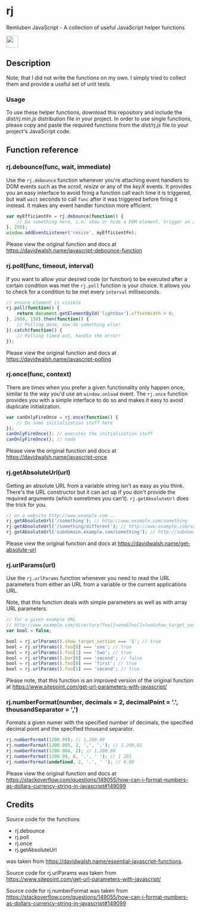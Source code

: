 # rj

Remluben JavaScript - A collection of useful JavaScript helper functions

<img src="http://cdn.remluben.at/assets/logo-358x398.png" width="32"> 

## Description

Note, that I did not write the functions on my own. I simply tried to collect
them and provide a useful set of unit tests.

### Usage

To use these helper functions, download this repository and include the 
*dist/rj.min.js* distribution file in your project. In order to use single 
functions, please copy and paste the required functions from the *dist/rj.js* 
file to your project's JavaScript code.

## Function reference

### rj.debounce(func, wait, immediate)

Use the `rj.debounce` function whenever you're attaching event handlers to DOM 
events such as the *scroll*, *resize* or any of the *keyX* events. It provides
you an easy interface to avoid firing a function call each time it is triggered,
but wait `wait` seconds to call `func` after it was triggered before firing it
instead. It makes any event handler function more efficient.

```javascript
var myEfficientFn = rj.debounce(function() {
    // Do something here, i.e. show or hide a DOM element, trigger an ajax call, ...
}, 250);
window.addEventListener('resize', myEfficientFn);
```

Please view the original function and docs at https://davidwalsh.name/javascript-debounce-function

### rj.poll(func, timeout, interval)

If you want to allow your desired code (or function) to be executed after a 
certain condition was met the `rj.poll` function is your choice. It allows you to
check for a condition to be met every `interval` milliseconds.

```javascript
// ensure element is visible
rj.poll(function() {
    return document.getElementById('lightbox').offsetWidth > 0;
}, 2000, 150).then(function() {
    // Polling done, now do something else!
}).catch(function() {
    // Polling timed out, handle the error!
});
```

Please view the original function and docs at https://davidwalsh.name/javascript-polling

### rj.once(func, context)

There are times when you prefer a given functionality only happen once, similar 
to the way you'd use an `window.onload` event. The `rj.once` function provides 
you with a simple interface to do so and makes it easy to avoid duplicate 
initialization.

```javascript
var canOnlyFireOnce = rj.once(function() {
    // Do some initialization stuff here
});
canOnlyFireOnce(); // executes the initialization stuff
canOnlyFireOnce(); // nada
```

Please view the original function and docs at https://davidwalsh.name/javascript-once

### rj.getAbsoluteUrl(url)

Getting an absolute URL from a variable string isn't as easy as you think. 
There's the URL constructor but it can act up if you don't provide the required 
arguments (which sometimes you can't). `rj.getAbsoluteUrl` does the trick for 
you.

```javascript
// on a website http://www.example.com...
rj.getAbsoluteUrl('/something'); // http://www.example.com/something
rj.getAbsoluteUrl('/something/different'); // http://www.example.com/something/different
rj.getAbsoluteUrl('subdomain.example.com/something'); // http://subdomain.example.com/something
```

Please view the original function and docs at https://davidwalsh.name/get-absolute-url

### rj.urlParams(url)

Use the `rj.urlParams` function whenever you need to read the URL parameters from either an URL from a variable or the current applications URL.

Note, that this function deals with simple parameters as well as with array URL parameters.

```javascript
// for a given example URL 
// http://www.example.com/directory?foo[]=one&foo[]=two&show_target_section=1&bar[1]=second&bar[0]=first
var bool = false;

bool = rj.urlParams().show_target_section === '1'; // true
bool = rj.urlParams().foo[0] === 'one'; // true
bool = rj.urlParams().foo[1] === 'two'; // true
bool = rj.urlParams().bar[0] === 'second'; // false
bool = rj.urlParams().foo[0] === 'first'; // true
bool = rj.urlParams().foo[1] === 'second'; // true
```

Please note, that this function is an improved version of the original function at https://www.sitepoint.com/get-url-parameters-with-javascript/

### rj.numberFormat(number, decimals = 2, decimalPoint = '.', thousandSeparator = ',')

Formats a given numer with the specified number of decimals, the specified decimal point and the specified thousand separator.

```javascript
rj.numberFormat(1200.99); // 1,200.99
rj.numberFormat(1200.905, 2, ',', '.'); // 1.200,91
rj.numberFormat(1200.904, 2); // 1,200.90
rj.numberFormat(1200.99, 0, '.', ' '); // 1 201
rj.numberFormat(undefined, 2, '.', ' '); // 0.00
```

Please view the original function and docs at https://stackoverflow.com/questions/149055/how-can-i-format-numbers-as-dollars-currency-string-in-javascript#149099

## Credits

Source code for the functions
* rj.debounce
* rj.poll
* rj.once
* rj.getAbsoluteUrl

was taken from https://davidwalsh.name/essential-javascript-functions.

Source code for rj.urlParams was taken from https://www.sitepoint.com/get-url-parameters-with-javascript/

Source code for rj.numberFormat was taken from https://stackoverflow.com/questions/149055/how-can-i-format-numbers-as-dollars-currency-string-in-javascript#149099
